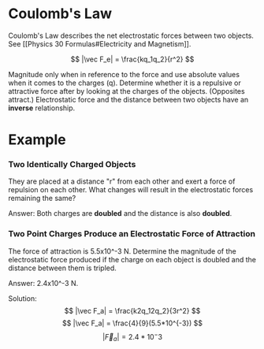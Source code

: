 # Coulomb's Law
Coulomb's Law describes the net electrostatic forces between two objects. See [[Physics 30 Formulas#Electricity and Magnetism]].

$$ |\vec F_e| = \frac{kq_1q_2}{r^2} $$

Magnitude only when in reference to the force and use absolute values when it comes to the charges (q).
Determine whether it is a repulsive or attractive force after by looking at the charges of the objects. (Opposites attract.)
Electrostatic force and the distance between two objects have an **inverse** relationship.

# Example
### Two Identically Charged Objects
They are placed at a distance "r" from each other and exert a force of repulsion on each other. What changes will result in the electrostatic forces remaining the same?

Answer: Both charges are **doubled** and the distance is also **doubled**.

### Two Point Charges Produce an Electrostatic Force of Attraction
The force of attraction is 5.5x10^-3 N. Determine the magnitude of the electrostatic force produced if the charge on each object is doubled and the distance between them is tripled.

Answer: 2.4x10^-3 N.

Solution:
$$ |\vec F_a| = \frac{k2q_12q_2}{3r^2} $$
$$ |\vec F_a| = \frac{4}{9}(5.5*10^{-3}) $$
$$ |\vec F_a| = 2.4*10^-3  $$



